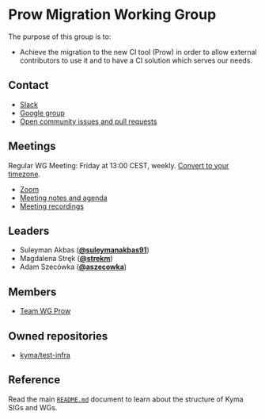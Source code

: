 # Prow Migration Working Group

The purpose of this group is to:
* Achieve the migration to the new CI tool (Prow) in order to allow external contributors to use it and to have a CI solution which serves our needs.

## Contact

* [Slack](https://kyma-community.slack.com/messages/CD7GJ41QE/)
* [Google group](https://groups.google.com/forum/#!forum/kyma-wg-prow)
* [Open community issues and pull requests](https://github.com/kyma-project/community/labels/wg%2Fprow)

## Meetings

Regular WG Meeting: Friday at 13:00 CEST, weekly. [Convert to your timezone](http://www.thetimezoneconverter.com/?t=13:00&tz=CEST%20%28Central%20European%20Summer%20Time%29).

* [Zoom](https://zoom.us/j/4794339038)
* [Meeting notes and agenda](https://docs.google.com/document/d/1ljEAoCBJXlxx_ATPyvKZ1KoyFOSIBzEAOkN-2H-HhUY)
* [Meeting recordings](https://www.youtube.com/playlist?list=PL7PGl--iaIH9SXFdB4DrraqI7oEer7S3Q)


## Leaders

* Suleyman Akbas (**[@suleymanakbas91](https://github.com/suleymanakbas91)**)
* Magdalena Stręk (**[@strekm](https://github.com/strekm)**)
* Adam Szecówka (**[@aszecowka](https://github.com/aszecowka)**)

## Members

* [Team WG Prow](https://github.com/orgs/kyma-project/teams/wg-prow/members)
## Owned repositories

* [kyma/test-infra](https://github.com/kyma-project/test-infra)

## Reference

Read the main [`README.md`](../README.md) document to learn about the structure of Kyma SIGs and WGs.
